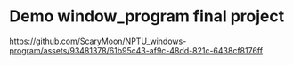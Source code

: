 # Demo window_program final project


https://github.com/ScaryMoon/NPTU_windows-program/assets/93481378/61b95c43-af9c-48dd-821c-6438cf8176ff

